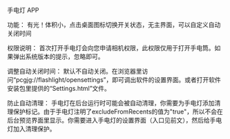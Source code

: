 手电灯 APP

功能：
有光！体积小，点击桌面图标切换开关状态，无主界面，可以自定义自动关闭时间

权限说明：
    首次打开手电灯会向您申请相机权限，此权限仅用于打开手电筒。如果弹出系统版本的提示，忽略即可。

调整自动关闭时间：
    默认不自动关闭。在浏览器里访问“pcgjg://flashlight/opensettings”，即可调出软件的设置界面。或者打开软件安装包里提供的“Settings.html”文件。

防止自动清理：
    手电灯在后台运行时可能会被自动清理，你需要为手电灯添加清理保护标记。由于手电灯注明了excludeFromRecents的值为"true"，所以不会在后台预览界面里显示。你需要进入手电灯的设置界面（入口见前文），然后给手电灯加入清理保护。
